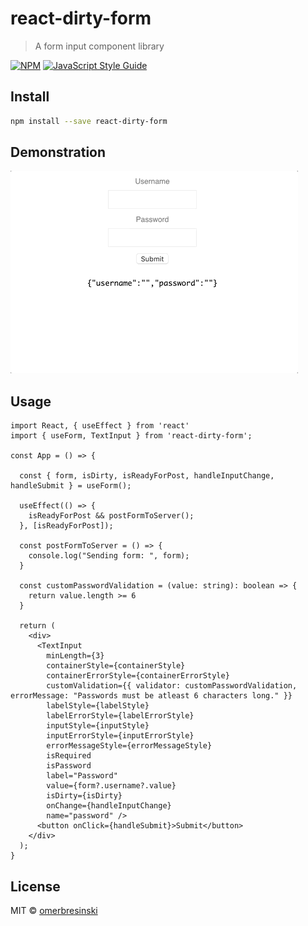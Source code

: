 # react-dirty-form

> A form input component library

[![NPM](https://img.shields.io/npm/v/react-dirty-form.svg)](https://www.npmjs.com/package/react-dirty-form) [![JavaScript Style Guide](https://img.shields.io/badge/code_style-standard-brightgreen.svg)](https://standardjs.com)

## Install

```bash
npm install --save react-dirty-form
```

## Demonstration

![react-dirty-form demonstration](demos/demo.gif)

## Usage

```tsx
import React, { useEffect } from 'react'
import { useForm, TextInput } from 'react-dirty-form';

const App = () => {

  const { form, isDirty, isReadyForPost, handleInputChange, handleSubmit } = useForm();

  useEffect(() => {
    isReadyForPost && postFormToServer();
  }, [isReadyForPost]);

  const postFormToServer = () => {
    console.log("Sending form: ", form);
  }

  const customPasswordValidation = (value: string): boolean => {
    return value.length >= 6
  }

  return (
    <div>
      <TextInput
        minLength={3}
        containerStyle={containerStyle}
        containerErrorStyle={containerErrorStyle}
        customValidation={{ validator: customPasswordValidation, errorMessage: "Passwords must be atleast 6 characters long." }}
        labelStyle={labelStyle}
        labelErrorStyle={labelErrorStyle}
        inputStyle={inputStyle}
        inputErrorStyle={inputErrorStyle}
        errorMessageStyle={errorMessageStyle}
        isRequired
        isPassword
        label="Password"
        value={form?.username?.value}
        isDirty={isDirty}
        onChange={handleInputChange}
        name="password" />
      <button onClick={handleSubmit}>Submit</button>
    </div>
  );
}
```

## License

MIT © [omerbresinski](https://github.com/omerbresinski)
